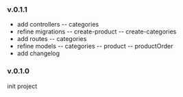 ### v.0.1.1
- add controllers
-- categories
- refine migrations
-- create-product
-- create-categories
- add routes
-- categories
- refine models
-- categories
-- product
-- productOrder
- add changelog

### v.0.1.0
init project